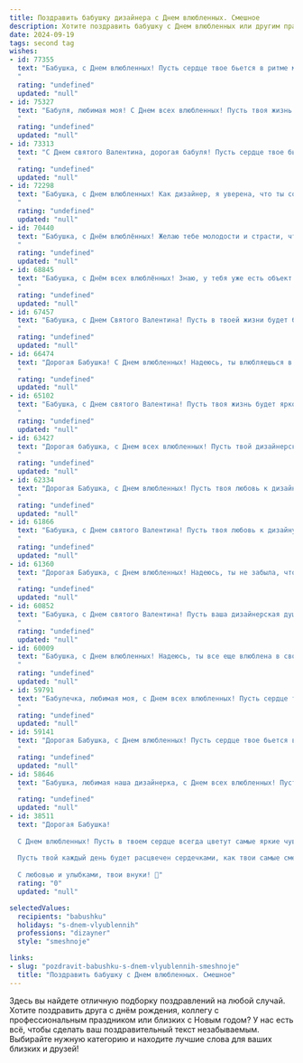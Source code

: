 ```yaml
---
title: Поздравить бабушку дизайнера с Днем влюбленных. Смешное
description: Хотите поздравить бабушку с Днем влюбленных или другим праздником? Наш ИИ создаст незабываемое поздравление, а вы обязательно выделитесь среди других.  
date: 2024-09-19
tags: second tag
wishes:
- id: 77355
  text: "Бабушка, с Днем влюбленных! Пусть сердце твое бьется в ритме модного дизайна, а жизнь окрашена в яркие, креативные цвета!  Надеюсь, ты уже придумала, как украсить свою любовь  самым оригинальным образом? 😉
  "
  rating: "undefined"
  updated: "null"
- id: 75327
  text: "Бабуля, любимая моя! С Днем всех влюбленных! Пусть твоя жизнь будет яркой палитрой, где все цвета переплетаются в гармоничный и стильный узор, как на твоих любимых дизайнерских шедеврах! 🎨❤️
  "
  rating: "undefined"
  updated: "null"
- id: 73313
  text: "С Днем святого Валентина, дорогая бабуля! Пусть сердце твое бьется в такт вдохновения, как дизайнерский проект, а каждая новая идея будет яркой, как палитра красок! 🥳🎨💖
  "
  rating: "undefined"
  updated: "null"
- id: 72298
  text: "Бабушка, с Днем влюбленных! Как дизайнер, я уверена, что ты создаешь шедевры не только на кухне, но и в своей жизни. 😉  Пусть твой день будет полон ярких красок, а сердце бьется в унисон с любовью!
  "
  rating: "undefined"
  updated: "null"
- id: 70440
  text: "Бабушка, с Днём влюблённых! Желаю тебе молодости и страсти, чтобы ты творила шедевры не только в дизайне, но и в личной жизни! 😜
  "
  rating: "undefined"
  updated: "null"
- id: 68845
  text: "Бабушка, с Днём всех влюблённых! Знаю, у тебя уже есть объект твоей бесконечной любви — любимый внук! 😉 Но этот праздник — повод признаться в любви ещё и к твоей профессии дизайнера! Каждый раз, когда я вижу твой новый шедевр (даже если это просто переставленный цветок в вазе), я восхищаюсь твоим талантом. 🥰 Пусть твоя креативность не иссякнет никогда, а работы всегда радуют и вдохновляют!
  "
  rating: "undefined"
  updated: "null"
- id: 67457
  text: "Бабушка, с Днем Святого Валентина! Пусть в твоей жизни будет больше ярких красок, вдохновения и  ... ну, а как же без любви! Только не к модному дизайну, а к вкусным пирожкам 😉.
  "
  rating: "undefined"
  updated: "null"
- id: 66474
  text: "Дорогая Бабушка! С Днем влюбленных! Надеюсь, ты влюбляешься в свою работу дизайнера так же страстно, как в свое время в дедушку!  😉
  "
  rating: "undefined"
  updated: "null"
- id: 65102
  text: "Бабушка, с Днем святого Валентина! Пусть твоя жизнь будет яркой и красочной, как твои дизайнерские шедевры! Желаю тебе море любви, вдохновения и только приятных сюрпризов! ❤️
  "
  rating: "undefined"
  updated: "null"
- id: 63427
  text: "Дорогая бабушка, с Днем всех влюбленных! Пусть твой дизайнерский талант всегда цветет, как яркий букет роз, а вдохновение бьет ключом, как сердце влюбленного!
  "
  rating: "undefined"
  updated: "null"
- id: 62334
  text: "Дорогая Бабушка, с Днем влюбленных! Пусть твоя любовь к дизайну никогда не угасает, а креатив бьет ключом, как фонтан в парке! 😜❤️
  "
  rating: "undefined"
  updated: "null"
- id: 61866
  text: "Бабушка, с Днем святого Валентина! Пусть твоя любовь к дизайну будет такой же яркой и вдохновляющей, как эта валентинка, которую я тебе рисую прямо сейчас! 😄❤️
  "
  rating: "undefined"
  updated: "null"
- id: 61360
  text: "Дорогая Бабушка, с Днем влюбленных! Надеюсь, ты не забыла, что любовь - это не только валентинки, но и дизайнерский подход к жизни! Желаю тебе креативных идей для новых шедевров на кухне и ярких красок в твоих любимых хобби! 😉💖
  "
  rating: "undefined"
  updated: "null"
- id: 60852
  text: "Бабушка, с Днем святого Валентина! Пусть ваша дизайнерская душа бурлит любовью к красивым вещам и очаровательным внукам, а сердце бьется в унисон с ритмом вдохновения! 😉🌹
  "
  rating: "undefined"
  updated: "null"
- id: 60009
  text: "Бабушка, с Днем влюбленных! Надеюсь, ты все еще влюблена в свою любимую краску и кисточку, ведь ты - настоящий дизайнерский сердцеед! 😉 💖
  "
  rating: "undefined"
  updated: "null"
- id: 59791
  text: "Бабулечка, любимая моя, с Днем всех влюбленных! Пусть сердце твое бьется в ритме вдохновения, а цветовая палитра жизни станет ярче, чем твоя последняя дизайн-коллекция! 😉
  "
  rating: "undefined"
  updated: "null"
- id: 59141
  text: "Дорогая Бабушка, с Днем влюбленных! Пусть сердце твое бьется в ритме вдохновения, а новые идеи льются рекой, как будто сама Афродита вдохнула в тебя творческую искру!  Надеюсь, твой дизайн-проект \"Внук/Внучка + Бабушка = Любовь\" будет самым успешным! 😜
  "
  rating: "undefined"
  updated: "null"
- id: 58646
  text: "Бабушка, любимая наша дизайнерка, с Днем всех влюбленных! Пусть твоя жизнь будет яркой, как палитра, насыщенной, как коллаж, и полной любви, как самая романтическая открытка! ❤️
  "
  rating: "undefined"
  updated: "null"
- id: 38511
  text: "Дорогая Бабушка!
  
  С Днем влюбленных! Пусть в твоем сердце всегда цветут самые яркие чувства, как в лучших дизайнах! Ты у нас – не просто бабушка, а настоящий дизайнер любви: твои советы всегда по стилю, а обаяние – в любой моде на вес золота!
  
  Пусть твой каждый день будет расцвечен сердечками, как твои самые смелые проекты, а вдохновение будет бить ключом, будто ты только что получила новый акварельный набор! Желаю, чтобы у тебя всегда был запас «ярких оттенков» для счастья и море любящих людей вокруг!
  
  С любовью и улыбками, твои внуки! 💖"
  rating: "0"
  updated: "null"

selectedValues:
  recipients: "babushku"
  holidays: "s-dnem-vlyublennih"
  professions: "dizayner"
  style: "smeshnoje"

links:
- slug: "pozdravit-babushku-s-dnem-vlyublennih-smeshnoje"
  title: "Поздравить бабушку с Днем влюбленных. Смешное"
---
```


Здесь вы найдете отличную подборку поздравлений на любой случай. 
Хотите поздравить друга с днём рождения, коллегу с профессиональным праздником или близких с Новым годом? У нас есть всё, чтобы сделать ваш поздравительный текст незабываемым. Выбирайте нужную категорию и находите лучшие слова для ваших близких и друзей!
